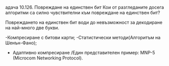 ﻿адача 10.126. Повреждане на единствен бит
Кои от разгледаните досега алгоритми са силно чувствителни към повреждане на единствен
бит?

Повреждането на единствен бит води до невъзможност за декодиране на най-много две букви.

-Компресиране с битови карти;
 -Статистически методи(Алгоритъм на Шенън-Фано);
 - Адаптивно компресиране /Един представителен пример: MNP-5 (Microcom Networking Protocol).